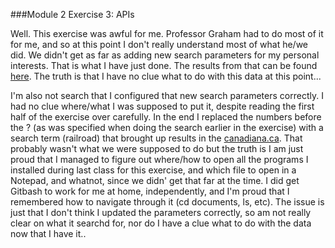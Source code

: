 
###Module 2 Exercise 3: APIs

Well. This exercise was awful for me. Professor Graham had to do most of it for me, and so at this point I don't really understand most of what he/we did. We didn't get as far as adding new search parameters for my personal interests.  That is what I have just done. The results from that can be found [here](https://github.com/Xtina-R/Exercise-Notebook/blob/master/urlstograb.txt).  The truth is that I have no clue what to do with this data at this point...

I'm also not search that I configured that new search parameters correctly. I had no clue where/what I was supposed to put it, despite reading the first half of the exercise over carefully. In the end I replaced the numbers before the ? (as was specified when doing the search earlier in the exercise) with a search term (railroad) that brought up results in the [canadiana.ca](http://www.canadiana.ca). That probably wasn't what we were supposed to do but the truth is I am just proud that I managed to figure out where/how to open all the programs I installed during last class for this exercise, and which file to open in a Notepad, and whatnot, since we didn' get that far at the time. I did get Gitbash to work for me at home, independently, and I'm proud that I remembered how to navigate through it (cd documents, ls, etc). The issue is just that I don't think I updated the parameters correctly, so am not really clear on what it searchd for, nor do I have a clue what to do with the data now that I have it..




